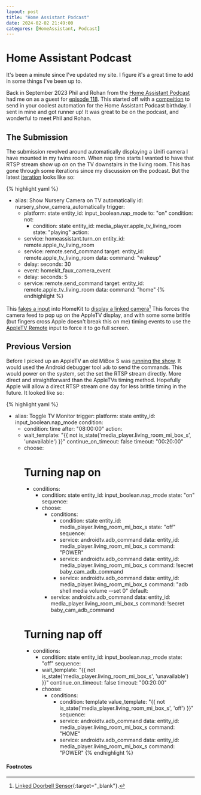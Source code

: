 ```yaml
---
layout: post
title: "Home Assistant Podcast"
date: 2024-02-02 21:49:00
categores: [HomeAssistant, Podcast]
---
```


# Home Assistant Podcast

It's been a minute since I've updated my site. I figure it's a great
time to add in some things I've been up to.

Back in September 2023 Phil and Rohan from the [Home Assistant Podcast](https://hasspodcast.io)
had me on as a guest for [episode 118](https://hasspodcast.io/ha118/).
This started off with a [compeition](https://hasspodcast.io/ha092/)
to send in your coolest automation for the Home Assistant Podcast birthday.
I sent in mine and got runner up!
It was great to be on the podcast, and wonderful to meet Phil and Rohan.

## The Submission

The submission revolved around automatically displaying a Unifi
camera I have mounted in my twins room. When nap time starts I wanted
to have that RTSP stream show up on on the TV downstairs
in the living room. This has gone through some iterations
since my discussion on the podcast.
But the latest [iteration](https://github.com/mikeodr/Home-AssistantConfig/blob/22099520908648782ac57cbe3f97ed89b9ef1b53/packages/nursery.yaml#L634-L662)
looks like so:

{% highlight yaml %}
- alias: Show Nursery Camera on TV automatically
  id: nursery_show_camera_automatically
  trigger:
    - platform: state
      entity_id: input_boolean.nap_mode
      to: "on"
  condition:
    not:
      - condition: state
        entity_id: media_player.apple_tv_living_room
        state: "playing"
  action:
    - service: homeassistant.turn_on
      entity_id: remote.apple_tv_living_room
    - service: remote.send_command
      target:
        entity_id: remote.apple_tv_living_room
      data:
        command: "wakeup"
    - delay:
        seconds: 30
    - event: homekit_faux_camera_event
    - delay:
        seconds: 5
    - service: remote.send_command
      target:
        entity_id: remote.apple_tv_living_room
      data:
        command: "home"
{% endhighlight %}

This [fakes a input](https://github.com/mikeodr/Home-AssistantConfig/blob/22099520908648782ac57cbe3f97ed89b9ef1b53/packages/homekit.yaml#L17-L24)
into HomeKit to
[display a linked camera](https://github.com/mikeodr/Home-AssistantConfig/blob/22099520908648782ac57cbe3f97ed89b9ef1b53/packages/homekit.yaml#L53)[^1]
This forces the camera feed to pop up on the AppleTV display, and with 
some some brittle (but fingers cross Apple doesn't break this on me)
timing events to use the
[AppleTV Remote](https://www.home-assistant.io/integrations/apple_tv/#remote)
input to force it to go full screen.

## Previous Version

Before I picked up an AppleTV an old MiBox S was [running the show](https://github.com/mikeodr/Home-AssistantConfig/blob/1c70a4b2712358e7216481b8bf891073b4ba5555/packages/nursery.yaml#L140-L202).
It would used the Android debugger tool `adb` to send the commands.
This would power on the system, set the set the RTSP stream directly.
More direct and straightforward than the AppleTVs timing method.
Hopefully Apple will allow a direct RTSP stream one day for less brittle timing in the future.
It looked like so:

{% highlight yaml %}
- alias: Toggle TV Monitor
  trigger:
    platform: state
    entity_id: input_boolean.nap_mode
  condition:
    - condition: time
      after: "08:00:00"
  action:
    - wait_template: "{{ not is_state('media_player.living_room_mi_box_s', 'unavailable') }}"
      continue_on_timeout: false
      timeout: "00:20:00"
    - choose:
        # Turning nap on
        - conditions:
            - condition: state
              entity_id: input_boolean.nap_mode
              state: "on"
          sequence:
            - choose:
                - conditions:
                    - condition: state
                      entity_id: media_player.living_room_mi_box_s
                      state: "off"
                  sequence:
                    - service: androidtv.adb_command
                      data:
                        entity_id: media_player.living_room_mi_box_s
                        command: "POWER"
                    - service: androidtv.adb_command
                      data:
                        entity_id: media_player.living_room_mi_box_s
                        command: !secret baby_cam_adb_command
                    - service: androidtv.adb_command
                      data:
                        entity_id: media_player.living_room_mi_box_s
                        command: "adb shell media volume --set 0"
              default:
                - service: androidtv.adb_command
                  data:
                    entity_id: media_player.living_room_mi_box_s
                    command: !secret baby_cam_adb_command
        # Turning nap off
        - conditions:
            - condition: state
              entity_id: input_boolean.nap_mode
              state: "off"
          sequence:
            - wait_template: "{{ not is_state('media_player.living_room_mi_box_s', 'unavailable') }}"
              continue_on_timeout: false
              timeout: "00:20:00"
            - choose:
                - conditions:
                    - condition: template
                      value_template: "{{ not is_state('media_player.living_room_mi_box_s', 'off') }}"
                  sequence:
                    - service: androidtv.adb_command
                      data:
                        entity_id: media_player.living_room_mi_box_s
                        command: "HOME"
                    - service: androidtv.adb_command
                      data:
                        entity_id: media_player.living_room_mi_box_s
                        command: "POWER"
{% endhighlight %}

#### Footnotes

[^1]: [Linked Doorbell Sensor](https://www.home-assistant.io/integrations/homekit/#linked_doorbell_sensor){:target="_blank"}.
